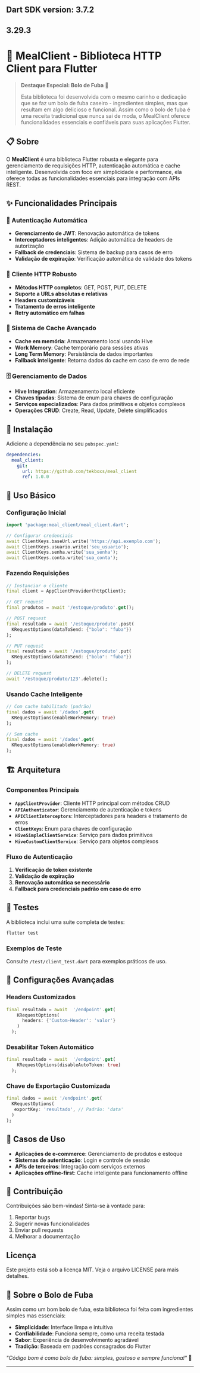 ## Dart SDK version: 3.7.2
## 3.29.3

# 🍰 MealClient - Biblioteca HTTP Client para Flutter

> **Destaque Especial: Bolo de Fuba** 🥮
> 
> Esta biblioteca foi desenvolvida com o mesmo carinho e dedicação que se faz um bolo de fuba caseiro - ingredientes simples, mas que resultam em algo delicioso e funcional. Assim como o bolo de fuba é uma receita tradicional que nunca sai de moda, o MealClient oferece funcionalidades essenciais e confiáveis para suas aplicações Flutter.

## 📋 Sobre

O **MealClient** é uma biblioteca Flutter robusta e elegante para gerenciamento de requisições HTTP, autenticação automática e cache inteligente. Desenvolvida com foco em simplicidade e performance, ela oferece todas as funcionalidades essenciais para integração com APIs REST.

## ✨ Funcionalidades Principais

### 🔐 Autenticação Automática
- **Gerenciamento de JWT**: Renovação automática de tokens
- **Interceptadores inteligentes**: Adição automática de headers de autorização
- **Fallback de credenciais**: Sistema de backup para casos de erro
- **Validação de expiração**: Verificação automática de validade dos tokens

### 🔐 Cliente HTTP Robusto
- **Métodos HTTP completos**: GET, POST, PUT, DELETE
- **Suporte a URLs absolutas e relativas**
- **Headers customizáveis**
- **Tratamento de erros inteligente**
- **Retry automático em falhas**

### 💾 Sistema de Cache Avançado
- **Cache em memória**: Armazenamento local usando Hive
- **Work Memory**: Cache temporário para sessões ativas
- **Long Term Memory**: Persistência de dados importantes
- **Fallback inteligente**: Retorna dados do cache em caso de erro de rede

### 🗄️ Gerenciamento de Dados
- **Hive Integration**: Armazenamento local eficiente
- **Chaves tipadas**: Sistema de enum para chaves de configuração
- **Serviços especializados**: Para dados primitivos e objetos complexos
- **Operações CRUD**: Create, Read, Update, Delete simplificados

## 🚀 Instalação

Adicione a dependência no seu `pubspec.yaml`:

```yaml
dependencies:
  meal_client:
    git:
      url: https://github.com/tekboxs/meal_client
      ref: 1.0.0
```

## 📖 Uso Básico

### Configuração Inicial

```dart
import 'package:meal_client/meal_client.dart';

// Configurar credenciais
await ClientKeys.baseUrl.write('https://api.exemplo.com');
await ClientKeys.usuario.write('seu_usuario');
await ClientKeys.senha.write('sua_senha');
await ClientKeys.conta.write('sua_conta');
```

### Fazendo Requisições

```dart
// Instanciar o cliente
final client = AppClientProvider(httpClient);

// GET request
final produtos = await '/estoque/produto'.get();

// POST request
final resultado = await '/estoque/produto'.post(
  KRequestOptions(dataToSend: {"bolo": "fuba"})
);

// PUT request
final resultado = await '/estoque/produto'.put(
  KRequestOptions(dataToSend: {"bolo": "fuba"})
);

// DELETE request
await '/estoque/produto/123'.delete();
```

### Usando Cache Inteligente

```dart
// Com cache habilitado (padrão)
final dados = await '/dados'.get(
  KRequestOptions(enableWorkMemory: true)
);

// Sem cache
final dados = await '/dados'.get(
  KRequestOptions(enableWorkMemory: true)
);
```

## 🏗️ Arquitetura

### Componentes Principais

- **`AppClientProvider`**: Cliente HTTP principal com métodos CRUD
- **`APIAuthenticator`**: Gerenciamento de autenticação e tokens
- **`APIClientInterceptors`**: Interceptadores para headers e tratamento de erros
- **`ClientKeys`**: Enum para chaves de configuração
- **`HiveSimpleClientService`**: Serviço para dados primitivos
- **`HiveCustomClientService`**: Serviço para objetos complexos

### Fluxo de Autenticação

1. **Verificação de token existente**
2. **Validação de expiração**
3. **Renovação automática se necessário**
4. **Fallback para credenciais padrão em caso de erro**

## 🧪 Testes

A biblioteca inclui uma suíte completa de testes:

```bash
flutter test
```

### Exemplos de Teste

Consulte `/test/client_test.dart` para exemplos práticos de uso.

## 🔧 Configurações Avançadas

### Headers Customizados

```dart
final resultado = await  '/endpoint'.get(
    KRequestOptions(
      headers: {'Custom-Header': 'valor'}
    )
  );
```

### Desabilitar Token Automático

```dart
final resultado = await  '/endpoint'.get(
    KRequestOptions(disableAutoToken: true)
  );
```

### Chave de Exportação Customizada

```dart
final dados = await '/endpoint'.get(
  KRequestOptions(
   exportKey: 'resultado', // Padrão: 'data'
  )
);
```

## 🎯 Casos de Uso

- **Aplicações de e-commerce**: Gerenciamento de produtos e estoque
- **Sistemas de autenticação**: Login e controle de sessão
- **APIs de terceiros**: Integração com serviços externos
- **Aplicações offline-first**: Cache inteligente para funcionamento offline

## 🤝 Contribuição

Contribuições são bem-vindas! Sinta-se à vontade para:

1. Reportar bugs
2. Sugerir novas funcionalidades
3. Enviar pull requests
4. Melhorar a documentação

## Licença

Este projeto está sob a licença MIT. Veja o arquivo LICENSE para mais detalhes.

## 🍰 Sobre o Bolo de Fuba

Assim como um bom bolo de fuba, esta biblioteca foi feita com ingredientes simples mas essenciais:
- **Simplicidade**: Interface limpa e intuitiva
- **Confiabilidade**: Funciona sempre, como uma receita testada
- **Sabor**: Experiência de desenvolvimento agradável
- **Tradição**: Baseada em padrões consagrados do Flutter

*"Código bom é como bolo de fuba: simples, gostoso e sempre funciona!"* 🥮

---
